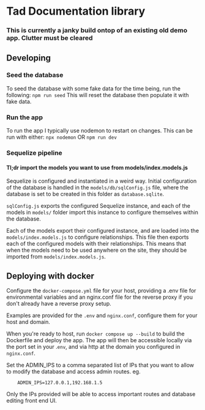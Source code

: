 # Tad Documentation library
### This is currently a janky build ontop of an existing old demo app. Clutter must be cleared

## Developing
### Seed the database
To seed the database with some fake data for the time being, run the following:
`npm run seed`
This will reset the database then populate it with fake data.

### Run the app
To run the app I typically use nodemon to restart on changes. This can be run with either:
`npx nodemon`
OR
`npm run dev`

### Sequelize pipeline
#### Tl;dr import the models you want to use from **models/index.models.js**

Sequelize is configured and instantiated in a weird way. Initial configuration of the database is handled in the `models/db/sqlConfig.js` file, where the database is set to be created in this folder as `database.sqlite`.

`sqlConfig.js` exports the configured Sequelize instance, and each of the models in `models/` folder import this instance to configure themselves within the database.

Each of the models export their configured instance, and are loaded into the `models/index.models.js` to configure relationships. This file then exports each of the configured models with their relationships. This means that when the models need to be used anywhere on the site, they should be imported from `models/index.models.js`.

## Deploying with docker
Configure the `docker-compose.yml` file for your host, providing a .env file for environmental variables and an nginx.conf file for the reverse proxy if you don't already have a reverse proxy setup.

Examples are provided for the `.env` and `nginx.conf`, configure them for your host and domain.

When you're ready to host, run `docker compose up --build` to build the Dockerfile and deploy the app. The app will then be accessible locally via the port set in your .`env`, and via http at the domain you configured in `nginx.conf`.

Set the ADMIN_IPS to a comma separated list of IPs that you want to allow to modify the database and access admin routes. eg.

```
    ADMIN_IPS=127.0.0.1,192.168.1.5
```

Only the IPs provided will be able to access important routes and database editing front end UI.